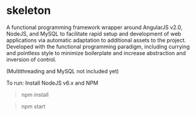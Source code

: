# skeleton

A functional programming framework wrapper around AngularJS v2.0, NodeJS, and MySQL to facilitate rapid setup and development of web applications via automatic adaptation to additional assets to the project.
Developed with the functional programming paradigm, including currying and pointless style to minimize boilerplate and increase abstraction and inversion of control.

(Multithreading and MySQL not included yet)

To run:
Install NodeJS v6.x and NPM
> npm install

> npm start
